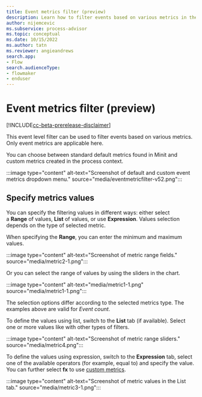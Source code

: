 ```yaml
---
title: Event metrics filter (preview)
description: Learn how to filter events based on various metrics in the Minit desktop application in process advisor.
author: nijemcevic
ms.subservice: process-advisor
ms.topic: conceptual
ms.date: 10/15/2022
ms.author: tatn
ms.reviewer: angieandrews
search.app:
- Flow
search.audienceType:
- flowmaker
- enduser
---
```


# Event metrics filter (preview)

[!INCLUDE[cc-beta-prerelease-disclaimer](../includes/cc-beta-prerelease-disclaimer.md)]

This event level filter can be used to filter events based on various metrics. Only event metrics are applicable here.

You can choose between standard default metrics found in Minit and custom metrics created in the process context.

:::image type="content" alt-text="Screenshot of default and custom event metrics dropdown menu." source="media/eventmetricfilter-v52.png":::

## Specify metrics values

You can specify the filtering values in different ways: either select a **Range** of values, **List** of values, or use **Expression**. Values selection depends on the type of selected metric.

When specifying the **Range**, you can enter the minimum and maximum values.

:::image type="content" alt-text="Screenshot of metric range fields." source="media/metric2-1.png":::

Or you can select the range of values by using the sliders in the chart.

:::image type="content" alt-text="media/metric1-1.png" source="media/metric1-1.png":::

The selection options differ according to the selected metrics type. The examples above are valid for *Event count*.

To define the values using list, switch to the **List** tab (if available). Select one or more values like with other types of filters.

:::image type="content" alt-text="Screenshot of metric range sliders." source="media/metric4.png":::

To define the values using expression, switch to the **Expression** tab, select one of the available operators (for example, equal to) and specify the value. You can further select **fx** to use [custom metrics](custom-metrics.md).

:::image type="content" alt-text="Screenshot of metric values in the List tab." source="media/metric3-1.png":::


